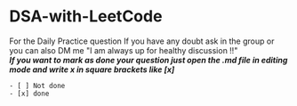 # DSA-with-LeetCode
For the Daily Practice question 
If you have any doubt ask in the group or you can also DM me "I am always up for healthy discussion !!"                                                                                                                                                                                                                                                                  
***If you want to mark as done your question just open the .md file in editing mode and write x in square brackets like [x]***

```
- [ ] Not done 
- [x] done
```
